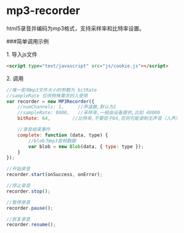 # mp3-recorder
html5录音并编码为mp3格式，支持采样率和比特率设置。

###简单调用示例

1\. 导入js文件
```html
<script type="text/javascript" src="js/cookie.js"></script>
```

2\. 调用
```js
//唯一影响mp3文件大小的参数为 bitRate
//sampleRate 仅供特殊需求的人使用
var recorder = new MP3Recorder({
    //numChannels: 1,     //声道数,默认为1
    //sampleRate: 8000,   //采样率,一般由设备提供,比如 48000
    bitRate: 64,        //比特率,不要低于64,否则可能录制无声音（人声）

    //录音结束事件
    complete: function (data, type) {
		//blob为mp3音频数据
        var blob = new Blob(data, { type: type });
    }
});

//开始录音
recorder.start(onSuccess, onError);

//停止录音
recorder.stop();

//暂停录音
recorder.pause();

//恢复录音
recorder.resume();
```